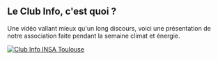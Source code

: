 ## Le Club Info, c'est quoi ?

Une vidéo vallant mieux qu'un long discours, voici une présentation de notre association faite pendant la semaine climat et énergie.


<a href="https://www.youtube.com/watch?v=dQw4w9WgXcQ">
    <img src="https://i.imgur.com/iIXh5Xt.png" style="padding-top: -50px" alt="Club Info INSA Toulouse" >
</a>
